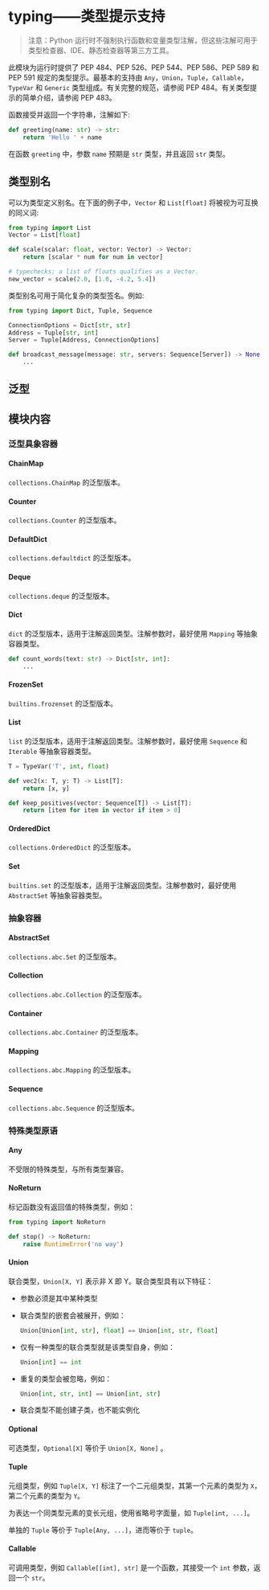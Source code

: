 # typing——类型提示支持

> 注意：Python 运行时不强制执行函数和变量类型注解，但这些注解可用于类型检查器、IDE、静态检查器等第三方工具。

此模块为运行时提供了 PEP 484、PEP 526、PEP 544、PEP 586、PEP 589 和 PEP 591 规定的类型提示。最基本的支持由 `Any`，`Union`，`Tuple`，`Callable`，`TypeVar` 和 `Generic` 类型组成。有关完整的规范，请参阅 PEP 484。有关类型提示的简单介绍，请参阅 PEP 483。

函数接受并返回一个字符串，注解如下:

```python
def greeting(name: str) -> str:
    return 'Hello ' + name
```

在函数 `greeting` 中，参数 `name` 预期是 `str` 类型，并且返回 `str` 类型。

## 类型别名

可以为类型定义别名。在下面的例子中，`Vector` 和 `List[float]` 将被视为可互换的同义词:

```python
from typing import List
Vector = List[float]

def scale(scalar: float, vector: Vector) -> Vector:
    return [scalar * num for num in vector]

# typechecks; a list of floats qualifies as a Vector.
new_vector = scale(2.0, [1.0, -4.2, 5.4])
```

类型别名可用于简化复杂的类型签名。例如:

```python
from typing import Dict, Tuple, Sequence

ConnectionOptions = Dict[str, str]
Address = Tuple[str, int]
Server = Tuple[Address, ConnectionOptions]

def broadcast_message(message: str, servers: Sequence[Server]) -> None:
    ...
```

## 泛型

## 模块内容

### 泛型具象容器

#### ChainMap

`collections.ChainMap` 的泛型版本。

#### Counter

`collections.Counter` 的泛型版本。

#### DefaultDict

`collections.defaultdict` 的泛型版本。

#### Deque

`collections.deque` 的泛型版本。

#### Dict

`dict` 的泛型版本，适用于注解返回类型。注解参数时，最好使用 `Mapping` 等抽象容器类型。

```python
def count_words(text: str) -> Dict[str, int]:
    ...
```

#### FrozenSet

`builtins.frozenset` 的泛型版本。

#### List

`list` 的泛型版本，适用于注解返回类型。注解参数时，最好使用 `Sequence` 和 `Iterable` 等抽象容器类型。

```python
T = TypeVar('T', int, float)

def vec2(x: T, y: T) -> List[T]:
    return [x, y]

def keep_positives(vector: Sequence[T]) -> List[T]:
    return [item for item in vector if item > 0]
```

#### OrderedDict

`collections.OrderedDict` 的泛型版本。

#### Set

`builtins.set` 的泛型版本，适用于注解返回类型。注解参数时，最好使用 `AbstractSet` 等抽象容器类型。

### 抽象容器

#### AbstractSet

`collections.abc.Set` 的泛型版本。

#### Collection

`collections.abc.Collection` 的泛型版本。

#### Container

`collections.abc.Container` 的泛型版本。

#### Mapping

`collections.abc.Mapping` 的泛型版本。

#### Sequence

`collections.abc.Sequence` 的泛型版本。

### 特殊类型原语

#### Any

不受限的特殊类型，与所有类型兼容。

#### NoReturn

标记函数没有返回值的特殊类型，例如：

```python
from typing import NoReturn

def stop() -> NoReturn:
    raise RuntimeError('no way')
```

#### Union

联合类型，`Union[X, Y]` 表示非 X 即 Y。联合类型具有以下特征：

* 参数必须是其中某种类型

* 联合类型的嵌套会被展开，例如：

  ```python
  Union[Union[int, str], float] == Union[int, str, float]
  ```

* 仅有一种类型的联合类型就是该类型自身，例如：

  ```python
  Union[int] == int
  ```

* 重复的类型会被忽略，例如：

  ```python
  Union[int, str, int] == Union[int, str]
  ```
  
* 联合类型不能创建子类，也不能实例化

#### Optional

可选类型，`Optional[X]` 等价于 `Union[X, None]` 。

#### Tuple

元组类型，例如 `Tuple[X, Y]` 标注了一个二元组类型，其第一个元素的类型为 `X`，第二个元素的类型为 `Y`。

为表达一个同类型元素的变长元组，使用省略号字面量，如 `Tuple[int, ...]`。

单独的 `Tuple` 等价于 `Tuple[Any, ...]`，进而等价于 `tuple`。

#### Callable

可调用类型，例如 `Callable[[int], str]` 是一个函数，其接受一个 `int` 参数，返回一个 `str`。

